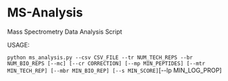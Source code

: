 # MS-Analysis

Mass Spectrometry Data Analysis Script

USAGE:

`python ms_analysis.py --csv CSV_FILE --tr NUM_TECH_REPS --br NUM_BIO_REPS [--mc] [--cr CORRECTION] [--mp MIN_PEPTIDES] [--mtr MIN_TECH_REP] [--mbr MIN_BIO_REP] [--s MIN_SCORE]`[--lp MIN_LOG_PROP]
